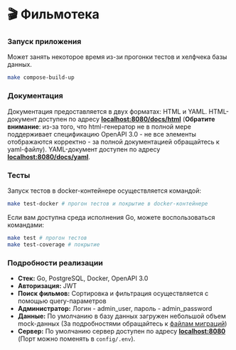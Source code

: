 # :clapper: Фильмотека 

### Запуск приложения

Может занять некоторое время из-зи прогонки тестов и хелфчека базы данных.

```bash
make compose-build-up
```

### Документация

Документация предоставляется в двух форматах: HTML и YAML. HTML-документ доступен по адресу [**localhost:8080/docs/html**](http://localhost:8080/docs/html) (**Обратите внимание**: из-за того, что html-генератор не в полной мере поддерживает спецификацию OpenAPI 3.0 - не все элементы отображаются корректно - за полной документацией обращайтесь к yaml-файлу). YAML-документ доступен по адресу [**localhost:8080/docs/yaml**](http://localhost:8080/docs/yaml).

### Тесты

Запуск тестов в docker-контейнере осуществляется командой:

```bash
make test-docker # прогон тестов и покрытие в docker-контейнере
```

Если вам доступна среда исполнения Go, можете воспользоваться командами:

```bash
make test # прогон тестов
make test-coverage # покрытие
```

### Подробности реализации

- **Стек:** Go, PostgreSQL, Docker, OpenAPI 3.0
- **Авторизация:** JWT
- **Поиск фильмов:** Сортировка и фильтрация осуществляется с помощью query-параметров
- **Администратор:** Логин - admin_user, пароль - admin_password
- **Данные:** По умолчанию в базу данных загружен небольшой объем mock-данных (За подробностями обращайтесь к [файлам миграций](https://github.com/Coderovshik/film-library/tree/master/internal/db/migrations))
- **Сервер:** По умолчанию сервер доступен по адресу [**localhost:8080**](http://localhost:8080) (Порт можно поменять в `config/.env`).